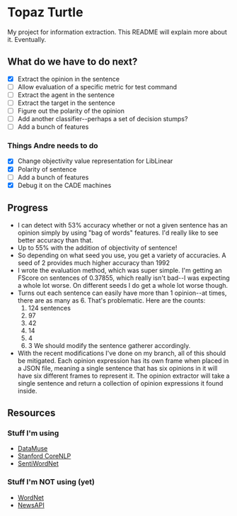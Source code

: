 # Topaz Turtle

My project for information extraction. This README will explain more about it. Eventually.

## What do we have to do next?

- [x] Extract the opinion in the sentence
- [ ] Allow evaluation of a specific metric for test command
- [ ] Extract the agent in the sentence
- [ ] Extract the target in the sentence
- [ ] Figure out the polarity of the opinion
- [ ] Add another classifier--perhaps a set of decision stumps?
- [ ] Add a bunch of features

### Things Andre needs to do

- [x] Change objectivity value representation for LibLinear
- [x] Polarity of sentence
- [ ] Add a bunch of features
- [x] Debug it on the CADE machines

## Progress

* I can detect with 53% accuracy whether or not a given sentence has an opinion simply by using "bag of words" features.
I'd really like to see better accuracy than that.
* Up to 55% with the addition of objectivity of sentence!
* So depending on what seed you use, you get a variety of accuracies. A seed of 2 provides much higher accuracy than 1992
* I wrote the evaluation method, which was super simple. I'm getting an FScore on sentences of 0.37855, which really isn't
bad--I was expecting a whole lot worse. On different seeds I do get a whole lot worse though.
* Turns out each sentence can easily have more than 1 opinion--at times, there are as many as 6. That's problematic. Here
are the counts:
    1. 124 sentences
    2. 97
    3. 42
    4. 14
    5. 4
    6. 3
We should modify the sentence gatherer accordingly.
* With the recent modifications I've done on my branch, all of this should be mitigated. Each opinion expression has
its own frame when placed in a JSON file, meaning a single sentence that has six opinions in it will have six different
frames to represent it. The opinion extractor will take a single sentence and return a collection of opinion expressions
it found inside.

## Resources

### Stuff I'm using

* [DataMuse](http://www.datamuse.com/api/)
* [Stanford CoreNLP](https://stanfordnlp.github.io/CoreNLP/simple.html)
* [SentiWordNet](http://sentiwordnet.isti.cnr.it/)

### Stuff I'm NOT using (yet)

* [WordNet](https://wordnet.princeton.edu/)
* [NewsAPI](https://newsapi.org/)